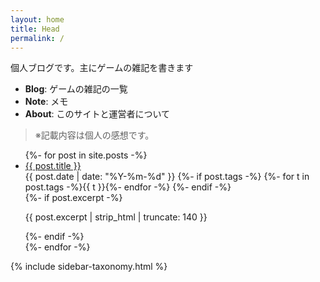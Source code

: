 ```yaml
---
layout: home
title: Head
permalink: /
---
```


個人ブログです。主にゲームの雑記を書きます

- **Blog**: ゲームの雑記の一覧  
- **Note**: メモ 
- **About**: このサイトと運営者について

> ※記載内容は個人の感想です。

<div class="two-col">
  <main class="main-col">
    <ul id="postList" class="post-list">
      {%- for post in site.posts -%}
        <li class="post-item"
            data-date="{{ post.date | date: '%Y-%m-%d' }}"
            data-tags="{{ post.tags | join: ',' | downcase | escape }}">
          <a class="post-title" href="{{ post.url | relative_url }}">{{ post.title }}</a>
          <div class="meta">
            <time datetime="{{ post.date | date_to_xmlschema }}">{{ post.date | date: "%Y-%m-%d" }}</time>
            {%- if post.tags -%}
              <span class="tags">
                {%- for t in post.tags -%}<span class="tag-chip">{{ t }}</span>{%- endfor -%}
              </span>
            {%- endif -%}
          </div>
          {%- if post.excerpt -%}
            <p class="excerpt">{{ post.excerpt | strip_html | truncate: 140 }}</p>
          {%- endif -%}
        </li>
      {%- endfor -%}
    </ul>
  </main>

  {% include sidebar-taxonomy.html %}
</div>
